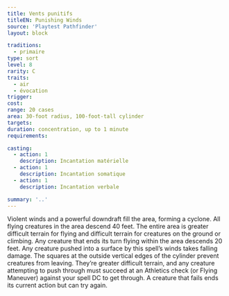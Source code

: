 ```yaml
---
title: Vents punitifs
titleEN: Punishing Winds
source: 'Playtest Pathfinder'
layout: block

traditions:
  - primaire
type: sort
level: 8
rarity: C
traits:
  - air
  - évocation
trigger: 
cost: 
range: 20 cases
area: 30-foot radius, 100-foot-tall cylinder
targets: 
duration: concentration, up to 1 minute
requirements: 

casting:
  - action: 1
    description: Incantation matérielle
  - action: 1
    description: Incantation somatique
  - action: 1
    description: Incantation verbale

summary: '..'
---
```

Violent winds and a powerful downdraft fill the area, forming a cyclone. All flying creatures in the area descend 40 feet. The entire area is greater difficult terrain for flying and difficult terrain for creatures on the ground or climbing. Any creature that ends its turn flying within the area descends 20 feet. Any creature pushed into a surface by this spell’s winds takes falling damage. The squares at the outside vertical edges of the cylinder prevent creatures from leaving. They’re greater difficult terrain, and any creature attempting to push through must succeed at an Athletics check (or Flying Maneuver) against your spell DC to get through. A creature that fails ends its current action but can try again.
